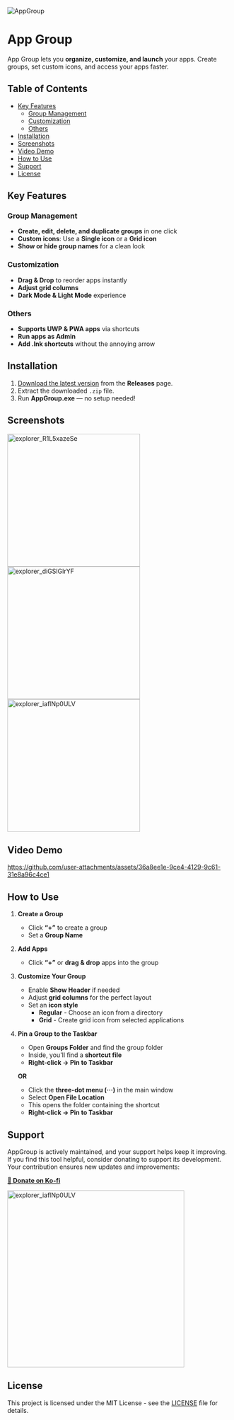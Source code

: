 ![AppGroup](https://github.com/user-attachments/assets/ad36293b-d0aa-467e-97d6-0a5997c14936)


# App Group  

App Group lets you **organize, customize, and launch** your apps. Create groups, set custom icons, and access your apps faster.  

## Table of Contents  


  - [Key Features](#key-features)
    - [Group Management](#group-management)
    - [Customization](#customization)
    - [Others](#others)
  - [Installation](#installation)
  - [Screenshots](#screenshots)
  - [Video Demo](#video-demo)
  - [How to Use](#how-to-use)
  - [Support](#support)
  - [License](#license)





## Key Features  

### Group Management  
- **Create, edit, delete, and duplicate groups** in one click  
- **Custom icons**: Use a **Single icon** or a **Grid icon**  
- **Show or hide group names** for a clean look  

### Customization 
- **Drag & Drop** to reorder apps instantly  
- **Adjust grid columns**  
- **Dark Mode & Light Mode** experience  

### Others 
- **Supports UWP & PWA apps** via shortcuts  
- **Run apps as Admin**  
- **Add .lnk shortcuts** without the annoying arrow  


## Installation  

1. [Download the latest version](https://github.com/iandiv/AppGroup/releases) from the **Releases** page.  
2. Extract the downloaded `.zip` file.  
3. Run **AppGroup.exe** — no setup needed!




## Screenshots
 <img src="https://github.com/user-attachments/assets/a665f338-8b7f-4092-89bb-47c4c87ff1c0" alt="explorer_R1L5xazeSe" width ="300"> <img src="https://github.com/user-attachments/assets/8aabf86b-747e-4a21-9a07-77d303196e45" alt="explorer_diGSIGlrYF"  width ="300"><img src="https://github.com/user-attachments/assets/8bd4ba3b-5a84-4d70-9ade-a0a31f86b656" alt="explorer_iaflNp0ULV"  width ="300">


## Video Demo 


https://github.com/user-attachments/assets/36a8ee1e-9ce4-4129-9c61-31e8a96c4ce1

## How to Use  

1. **Create a Group**  
   - Click **“+”** to create a group  
   - Set a **Group Name**  

2. **Add Apps**  
   - Click **“+”** or **drag & drop** apps into the group  

3. **Customize Your Group**  
   - Enable **Show Header** if needed  
   - Adjust **grid columns** for the perfect layout  
   - Set an **icon style**  
       - **Regular** - Choose an icon from a directory  
       - **Grid** - Create grid icon from selected applications  

4. **Pin a Group to the Taskbar**  
   - Open **Groups Folder** and find the group folder  
   - Inside, you'll find a **shortcut file**  
   - **Right-click → Pin to Taskbar**  

   **OR**  

   - Click the **three-dot menu (···)** in the main window  
   - Select **Open File Location**  
   - This opens the folder containing the shortcut  
   - **Right-click → Pin to Taskbar**  




## Support  
AppGroup is actively maintained, and your support helps keep it improving. If you find this tool helpful, consider donating to support its development. Your contribution ensures new updates and improvements:  

**[🍵 Donate on Ko-fi ](https://ko-fi.com/iandiv/tip)**  


<a href="https://ko-fi.com/iandiv/tip" target="_blank">
  <img src="https://github.com/user-attachments/assets/b8cb52d7-b60f-4610-9a1c-6fc05d615520" width="400" alt="explorer_iaflNp0ULV">
</a>

  

## License  
This project is licensed under the MIT License - see the [LICENSE](LICENSE) file for details.  

